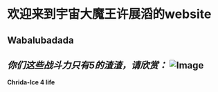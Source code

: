 # 欢迎来到宇宙大魔王许展滔的website

## Wabalubadada

*你们这些战斗力只有5的渣渣，请欣赏：*
![Image](https://www.google.com/imgres?imgurl=https%3A%2F%2Fcdn.pixabay.com%2Fphoto%2F2015%2F04%2F23%2F22%2F00%2Ftree-736885__480.jpg&imgrefurl=https%3A%2F%2Fpixabay.com%2Fimages%2Fsearch%2Fnature%2F&tbnid=DH7p1w2o_fIU8M&vet=12ahUKEwjLl8-buoX3AhXqLDQIHUtFDhcQMygAegUIARDdAQ..i&docid=Ba_eiczVaD9-zM&w=771&h=480&q=images&ved=2ahUKEwjLl8-buoX3AhXqLDQIHUtFDhcQMygAegUIARDdAQ)
---
**Chrida-Ice 4 life**




